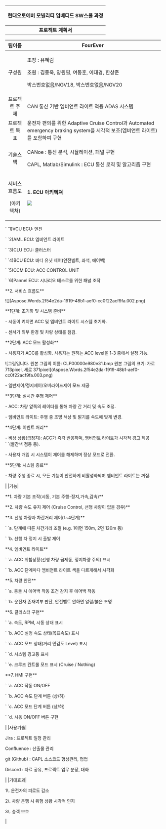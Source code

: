 
|<p>현대오토에버 모빌리티 임베디드 SW스쿨 과정</p><p></p>|
| :-: |
|**프로젝트 계획서**|



|팀이름|FourEver|
| :-: | - |
|구성원|<p>조장 : 유혜림</p><p>조원 : 김종욱, 양원필, 여동훈, 이대경, 한상준</p><p>박스번호없음/NGV18, 박스번호없음/NGV20</p>|
|프로젝트 주제|CAN 통신 기반 엠비언트 라이트 적용 ADAS 시스템|
|프로젝트 목표|운전자 편의를 위한 Adaptive Cruise Control과 Automated emergency braking system을 시각적 보조(엠비언트 라이트)를 포함하여 구현|
|기술스택|<p>CANoe :  통신 분석, 시뮬레이션, 패널 구현</p><p>CAPL,  Matlab/Simulink : ECU 통신 로직 및 알고리즘 구현</p>|
|<p>서비스흐름도</p><p>(아키텍처)</p>|<p>**1. ECU 아키텍쳐**</p><p>![](Aspose.Words.2f54e2da-1919-48b1-aef0-cc0f22acf9fa.001.png)</p>
<p>`    `1)VCU ECU: 엔진 </p>                       
<p>`    `2)AML ECU: 엠비언트 라이트 </p>
<p>`    `3)CLU ECU: 클러스터 </p>                             
<p>`    `4)BCU ECU: 바디 유닛 제어(안전벨트, 좌석, 에어벡)</p>
<p>`    `5)CCM ECU: ACC CONTROL UNIT              </p>
<p>`    `6)Pannel ECU: 시나리오 테스르를 위한 패널 조작       </p>
<p>**2. 서비스 흐름도**</p><p>![](Aspose.Words.2f54e2da-1919-48b1-aef0-cc0f22acf9fa.002.png)</p><p></p><p>**1단계: 초기화 및 시스템 준비**</p><p>- 시동이 켜지면 ACC 및 엠비언트 라이트 시스템 초기화.</p><p>- 센서가 외부 환경 및 차량 상태를 점검.</p><p></p><p>**2단계: ACC 모드 활성화**</p><p>- 사용자가 ACC를 활성화. 사용자는 원하는 ACC level을 1-3 중에서 설정 가능.</p><p>![그림입니다. 원본 그림의 이름: CLP00000e980e31.bmp 원본 그림의 크기: 가로 713pixel, 세로 371pixel](Aspose.Words.2f54e2da-1919-48b1-aef0-cc0f22acf9fa.003.png)</p><p>- 일반제어/정지제어/오버라이드제어 모드 제공</p><p></p><p>**3단계: 실시간 주행 제어**</p><p>- ACC: 차량 앞쪽의 레이더를 통해 차량 간 거리 및 속도 조정.</p><p>- 엠비언트 라이트: 주행 중 조명 색상 및 밝기를 속도에 맞게 변경.</p><p></p><p>**4단계: 이벤트 처리**</p><p>- 비상 상황(급정지): ACC가 즉각 반응하며, 엠비언트 라이트가 시각적 경고 제공<br>`  `(빨간색 점등 등).</p><p>- 사용자 개입 시 시스템이 제어를 해제하며 정상 모드로 전환.</p><p></p><p>**5단계: 시스템 종료**</p><p>- 차량 주행 종료 시, 모든 기능이 안전하게 비활성화되며 엠비언트 라이트는 꺼짐.</p>|
|기능|<p>**1. 차량 기본 조작(시동, 기본 주행-정지,가속,감속)**</p><p></p><p>**2. 차량 속도 유지 제어 (Cruise Control, 선행 차량이 없을 경우)**</p><p></p><p>**3. 선행 차량과 차간거리 제어(1~4단계)**</p><p>`  `a. 단계에 따른 차간거리 조절 (e.g. 1이면 150m, 2면 120m 등)</p><p>`  `b. 선행 차 정지 시 출발 제어 </p><p></p><p>**4. 엠비언트 라이트**</p><p>`  `a. ACC 위험상황(선행 차량 급제동, 정지차량 주의) 표시</p><p>`  `b. ACC 단계마다 엠비언트 라이트 색을 다르게해서 시각화</p><p></p><p>**5. 차량 안전**</p><p>`  `a. 충돌 시 에어백 작동 조건 감지 후 에어백 작동 </p><p>`  `b. 운전자 존재여부 판단, 안전벨트 안하면 알람/붉은 조명</p><p></p><p>**6. 클러스터 구현**</p><p>`  `a. 속도, RPM, 시동 상태 표시</p><p>`  `b. ACC 설정 속도 상태(목표속도) 표시</p><p>`  `c. ACC 모드 상태(거리 민감도 Level) 표시   </p><p>`  `d. 시스템 경고등 표시 </p><p>`  `e. 크루즈 컨트롤 모드 표시 (Cruise / Nothing)</p><p></p><p>**7. HMI 구현**</p><p>`  `a. ACC 작동 ON/OFF</p><p>`  `b. ACC 속도 단계 버튼 (상/하)</p><p>`  `c. ACC 모드 단계 버튼 (상/하) </p><p>`  `d. 시동 ON/OFF 버튼 구현</p>|
|사용기술|<p>Jira : 프로젝트 일정 관리</p><p>Confluence : 산출물 관리</p><p>git (Github) : CAPL 소스코드 형상관리, 협업</p><p>Discord : 자료 공유, 프로젝트 업무 분장, 대화</p>|
|기대효과|<p>1\. 운전자의 피로도 감소</p><p>2\. 차량 운행 시 위험 상황 시각적 인지</p><p>3\. 승객 보호</p>|

